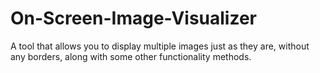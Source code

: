 # On-Screen-Image-Visualizer
A tool that allows you to display multiple images just as they are, without any borders, along with some other functionality methods.

